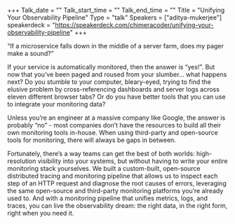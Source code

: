 +++
Talk_date = ""
Talk_start_time = ""
Talk_end_time = ""
Title = "Unifying Your Observability Pipeline"
Type = "talk"
Speakers = ["aditya-mukerjee"]
speakerdeck = "https://speakerdeck.com/chimeracoder/unifying-your-observability-pipeline"
+++

“If a microservice falls down in the middle of a server farm, does my pager make a sound?”

If your service is automatically monitored, then the answer is “yes!”. But now that you’ve been paged and roused from your slumber… what happens next? Do you stumble to your computer, bleary-eyed, trying to find the elusive problem by cross-referencing dashboards and server logs across eleven different browser tabs? Or do you have better tools that you can use to integrate your monitoring data?

Unless you’re an engineer at a massive company like Google, the answer is probably “no” - most companies don’t have the resources to build all their own monitoring tools in-house. When using third-party and open-source tools for monitoring, there will always be gaps in between.

Fortunately, there’s a way teams can get the best of both worlds: high-resolution visibility into your systems, but without having to write your entire monitoring stack yourselves. We built a custom-built, open-source distributed tracing and monitoring pipeline that allows us to inspect each step of an HTTP request and diagnose the root causes of errors, leveraging the same open-source and third-party monitoring platforms you’re already used to. And with a monitoring pipeline that unifies metrics, logs, and traces, you can live the observability dream: the right data, in the right form, right when you need it.
